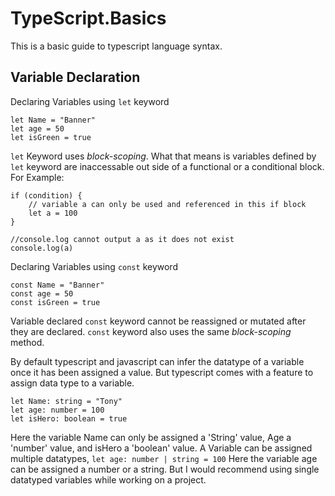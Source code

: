 # TypeScript.Basics
This is a basic guide to typescript language syntax.

## **Variable Declaration**

Declaring Variables using ```let``` keyword
```
let Name = "Banner"
let age = 50
let isGreen = true
```
```let``` Keyword uses *block-scoping*. What that means is variables defined by ```let``` keyword are inaccessable out side of a functional or a conditional block.
For Example:
```
if (condition) {
    // variable a can only be used and referenced in this if block
    let a = 100
}

//console.log cannot output a as it does not exist
console.log(a)
```

Declaring Variables using ```const``` keyword
```
const Name = "Banner"
const age = 50
const isGreen = true
```
Variable declared ```const``` keyword cannot be reassigned or mutated after they are declared. ```const``` keyword also uses the same *block-scoping* method.

By default typescript and javascript can infer the datatype of a variable once it has been assigned a value. But typescript comes with a feature to assign data type to a variable.
```
let Name: string = "Tony"
let age: number = 100
let isHero: boolean = true
```
Here the variable Name can only be assigned a 'String' value, Age a 'number' value, and isHero a 'boolean' value.
A Variable can be assigned multiple datatypes,
```let age: number | string = 100```
Here the variable age can be assigned a number or a string. But I would recommend using single datatyped variables while working on a project. 



